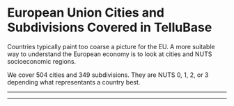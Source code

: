 # European Union Cities and Subdivisions Covered in TelluBase

Countries typically paint too coarse a picture for the EU. A more suitable way to understand the European economy is to look at cities and NUTS socioeconomic regions.

We cover 504 cities and 349 subdivisions. They are NUTS 0, 1, 2, or 3 depending what representants a country best.

---


---
